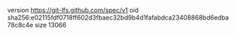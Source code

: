 version https://git-lfs.github.com/spec/v1
oid sha256:e02115fdf0718ff602d3fbaec32bd9b4d1fafabdca23408868bd6edba78c8c4e
size 13066
